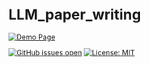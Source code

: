 # LLM_paper_writing

[![Demo Page](https://img.shields.io/badge/Project-Demo-FF4B4B?logo=streamlit)](https://llmpaperwriting.streamlit.app/)
<!-- [![arxiv paper](https://img.shields.io/badge/arXiv-Paper-B31B1B?logo=arxiv)](https://arxiv.org/abs/2402.06221) -->
<!-- [![PyPI Latest Release](https://img.shields.io/pypi/v/zlm.svg?label=PyPI&color=3775A9&logo=pypi)](https://pypi.org/project/zlm/) -->
<!-- [![PyPI Downloads](https://img.shields.io/pypi/dm/zlm.svg?label=PyPI%20downloads&color=blueviolet&target=blank)](https://pypi.org/project/zlm/) -->
[![GitHub issues open](https://img.shields.io/github/issues/Ztrimus/job-llm.svg?color=orange&label=Issues&logo=github)](https://github.com/19revey/LLM_paper_writing/issues)
[![License: MIT](https://img.shields.io/badge/License-MIT-success.svg?logo)](https://github.com/19revey/LLM_paper_writing/blob/main/LICENSE)